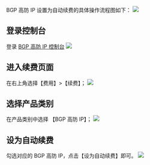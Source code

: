  BGP 高防 IP 设置为自动续费的具体操作流程图如下：
 ![](https://main.qcloudimg.com/raw/660b3c5eaedf603f2b403e8c82e30e58.png)
## 登录控制台
登录 [BGP 高防 IP 控制台](https://console.cloud.tencent.com/dayu/bgpip)
![](https://main.qcloudimg.com/raw/1edba06a6d1aae6939165bc86742198b.png)
## 进入续费页面
在右上角选择【费用】>【续费】；
![](https://main.qcloudimg.com/raw/474157bdcf539e893c02b804c2ee7d9e.png)

## 选择产品类别
在产品类别中选择 【BGP 高防 IP】；
![](https://main.qcloudimg.com/raw/ec93b1ba2fc5d33ac66be4e05f2aa148.png)
## 设为自动续费
勾选对应的 BGP 高防 IP，点击【设为自动续费】即可。
![](https://main.qcloudimg.com/raw/8a8771be439d6a6c5b277f0ad98db799.png)
  
